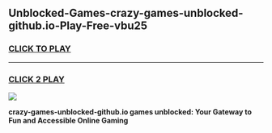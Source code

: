 
## Unblocked-Games-crazy-games-unblocked-github.io-Play-Free-vbu25
<h3>
<a href="https://premium76.site?title=crazy-games-unblocked-github.io&ref=18A">CLICK TO PLAY</a></h3>
<hr>

<h3>
<a href="https://premium76.site?title=crazy-games-unblocked-github.io&ref=18A">CLICK 2 PLAY</a>
  
</h3>

<a href="https://premium76.site?title=crazy-games-unblocked-github.io&ref=18A"><img src="https://clearcache.store/games.png"></a>


**crazy-games-unblocked-github.io games unblocked: Your Gateway to Fun and Accessible Online Gaming**
